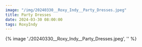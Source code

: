 ```yaml
---
image: "/img/20240330__Roxy_Indy__Party_Dresses.jpeg"
title: Party Dresses 
date: 2024-03-30 08:00:00
tags: RoxyIndy
---
```

{% image './20240330__Roxy_Indy__Party_Dresses.jpeg', '' %}